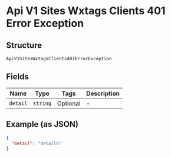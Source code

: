 
# Api V1 Sites Wxtags Clients 401 Error Exception

## Structure

`ApiV1SitesWxtagsClients401ErrorException`

## Fields

| Name | Type | Tags | Description |
|  --- | --- | --- | --- |
| `detail` | `string` | Optional | - |

## Example (as JSON)

```json
{
  "detail": "detail6"
}
```

